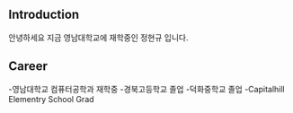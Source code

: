 ## Introduction
안녕하세요 지금 영남대학교에 재학중인 정현규 입니다.

## Career
-영남대학교 컴퓨터공학과 재학중
-경북고등학교 졸업
-덕화중학교 졸업
-Capitalhill Elementry School Grad

<!--
**BBangGy/BBangGy** is a ✨ _special_ ✨ repository because its `README.md` (this file) appears on your GitHub profile.

Here are some ideas to get you started:


- 🔭 I’m currently working on ...
- 🌱 I’m currently learning ...
- 👯 I’m looking to collaborate on ...
- 🤔 I’m looking for help with ...
- 💬 Ask me about ...
- 📫 How to reach me: ...
- 😄 Pronouns: ...
- ⚡ Fun fact: ...
-->
